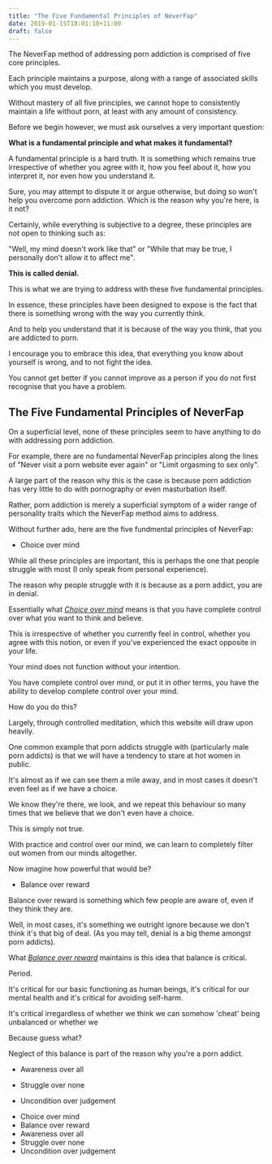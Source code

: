 ```yaml
---
title: "The Five Fundamental Principles of NeverFap"
date: 2019-01-15T18:01:10+11:00
draft: false
---
```


The NeverFap method of addressing porn addiction is comprised of five core principles. 

Each principle maintains a purpose, along with a range of associated skills which you must develop.

Without mastery of all five principles, we cannot hope to consistently maintain a life without porn, at least with any amount of consistency.

Before we begin however, we must ask ourselves a very important question: 

**What is a fundamental principle and what makes it fundamental?**

A fundamental principle is a hard truth. It is something which remains true irrespective of whether you agree with it, how you feel about it, how you interpret it, nor even how you understand it.

Sure, you may attempt to dispute it or argue otherwise, but doing so won't help you overcome porn addiction. Which is the reason why you're here, is it not?

Certainly, while everything is subjective to a degree, these principles are not open to thinking such as:

"Well, my mind doesn't work like that" or "While that may be true, I personally don't allow it to affect me". 

**This is called denial.** 

This is what we are trying to address with these five fundamental principles.

In essence, these principles have been designed to expose is the fact that there is something wrong with the way you currently think.

And to help you understand that it is because of the way you think, that you are addicted to porn.

I encourage you to embrace this idea, that everything you know about yourself is wrong, and to not fight the idea.

You cannot get better if you cannot improve as a person if you do not first recognise that you have a problem. 

## The Five Fundamental Principles of NeverFap

On a superficial level, none of these principles seem to have anything to do with addressing porn addiction. 

For example, there are no fundamental NeverFap principles along the lines of "Never visit a porn website ever again" or "Limit orgasming to sex only".

A large part of the reason why this is the case is because porn addiction has very little to do with pornography or even masturbation itself. 

Rather, porn addiction is merely a superficial symptom of a wider range of personality traits which the NeverFap method aims to address.

Without further ado, here are the five fundmental principles of NeverFap: 

<ul class="five__principles__list">
  <span class="five__principles__item__wrapper"><li class="five__principles__item">Choice over mind</li></span>
</ul>

While all these principles are important, this is perhaps the one that people struggle with most (I only speak from personal experience).

The reason why people struggle with it is because as a porn addict, you are in denial.

Essentially what <u>*Choice over mind*</u> means is that you have complete control over what you want to think and believe.

This is irrespective of whether you currently feel in control, whether you agree with this notion, or even if you've experienced the exact opposite in your life. 

Your mind does not function without your intention.

You have complete control over mind, or put it in other terms, you have the ability to develop complete control over your mind.

How do you do this?

Largely, through controlled meditation, which this website will draw upon heavily. 

One common example that porn addicts struggle with (particularly male porn addicts) is that we will have a tendency to stare at hot women in public. 

It's almost as if we can see them a mile away, and in most cases it doesn't even feel as if we have a choice. 

We know they're there, we look, and we repeat this behaviour so many times that we believe that we don't even have a choice. 

This is simply not true.

With practice and control over our mind, we can learn to completely filter out women from our minds altogether.

Now imagine how powerful that would be?

<ul class="five__principles__list">
  <span class="five__principles__item__wrapper"><li class="five__principles__item">Balance over reward</li></span>
</ul>

Balance over reward is something which few people are aware of, even if they think they are. 

Well, in most cases, it's something we outright ignore because we don't think it's that big of deal. (As you may tell, denial is a big theme amongst porn addicts).

What <u>*Balance over reward*</u> maintains is this idea that balance is critical. 

Period.

It's critical for our basic functioning as human beings, it's critical for our mental health and it's critical for avoiding self-harm. 

It's critical irregardless of whether we think we can somehow 'cheat' being unbalanced or whether we 

Because guess what? 

Neglect of this balance is part of the reason why you're a porn addict.







<ul class="five__principles__list">
  <span class="five__principles__item__wrapper"><li class="five__principles__item">Awareness over all</li></span>
</ul>



<ul class="five__principles__list">
  <span class="five__principles__item__wrapper"><li class="five__principles__item">Struggle over none</li></span>
</ul>


<ul class="five__principles__list">
  <span class="five__principles__item__wrapper"><li class="five__principles__item">Uncondition over judgement</li></span>
</ul>




- Choice over mind
- Balance over reward
- Awareness over all
- Struggle over none
- Uncondition over judgement

